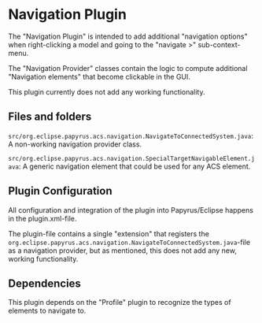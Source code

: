 # Navigation Plugin
The "Navigation Plugin" is intended to add additional "navigation options" when right-clicking a model and going to the "navigate >" sub-context-menu.

The "Navigation Provider" classes contain the logic to compute additional "Navigation elements" that become clickable in the GUI.

This plugin currently does not add any working functionality.


## Files and folders
`src/org.eclipse.papyrus.acs.navigation.NavigateToConnectedSystem.java`: A non-working navigation provider class.

`src/org.eclipse.papyrus.acs.navigation.SpecialTargetNavigableElement.java`: A generic navigation element that could be used for any ACS element.


## Plugin Configuration
All configuration and integration of the plugin into Papyrus/Eclipse happens in the plugin.xml-file.

The plugin-file contains a single "extension" that registers the `org.eclipse.papyrus.acs.navigation.NavigateToConnectedSystem.java`-file as a navigation provider, but as mentioned, this does not add any new, working functionality.


## Dependencies
This plugin depends on the "Profile" plugin to recognize the types of elements to navigate to.
